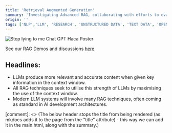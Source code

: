 ```yaml
---
title: 'Retrieval Augmented Generation'
summary: 'Investigating Advanced RAG, collaborating with efforts to evaluate LLM outputs.'
origin: ''
tags: ['NLP','LLM', 'RESEARCH', 'UNSTRUCTURED DATA', 'TEXT DATA', 'OPEN DATA', 'PYTHON']
---
```




![Stop lying to me Chat GPT Haca Poster](https://github.com/user-attachments/assets/52cc653c-db42-42de-a4bd-76c0fd42c83f)

See our RAG Demos and discussions [here](https://github.com/nhsengland/ds_251_RAG)


## Headlines: 
- LLMs produce more relevant and accurate content when given key information in the context window. 
- All RAG techniques seek to utilise this strength of LLMs by maximising the use of the context window. 
- Modern LLM systems will involve many RAG techniques, often coming as standard in AI development architectures.


[comment]: <> (The below header stops the title from being rendered (as mkdocs adds it to the page from the "title" attribute) - this way we can add it in the main.html, along with the summary.)
#
